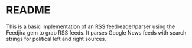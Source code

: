 # README

This is a basic implementation of an RSS feedreader/parser using the Feedjira gem to grab RSS feeds. It parses Google News feeds with search strings for political left and right sources. 

